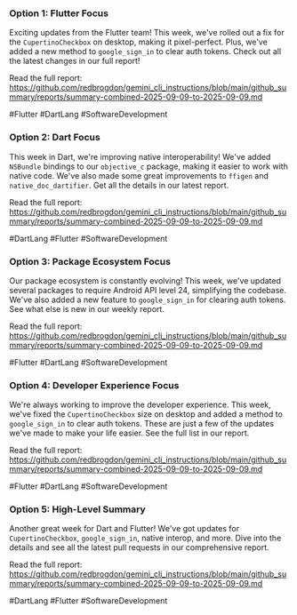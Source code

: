 ### Option 1: Flutter Focus

Exciting updates from the Flutter team! This week, we've rolled out a fix for the `CupertinoCheckbox` on desktop, making it pixel-perfect. Plus, we've added a new method to `google_sign_in` to clear auth tokens. Check out all the latest changes in our full report!

Read the full report: https://github.com/redbrogdon/gemini_cli_instructions/blob/main/github_summary/reports/summary-combined-2025-09-09-to-2025-09-09.md

#Flutter #DartLang #SoftwareDevelopment

### Option 2: Dart Focus

This week in Dart, we're improving native interoperability! We've added `NSBundle` bindings to our `objective_c` package, making it easier to work with native code. We've also made some great improvements to `ffigen` and `native_doc_dartifier`. Get all the details in our latest report.

Read the full report: https://github.com/redbrogdon/gemini_cli_instructions/blob/main/github_summary/reports/summary-combined-2025-09-09-to-2025-09-09.md

#DartLang #Flutter #SoftwareDevelopment

### Option 3: Package Ecosystem Focus

Our package ecosystem is constantly evolving! This week, we've updated several packages to require Android API level 24, simplifying the codebase. We've also added a new feature to `google_sign_in` for clearing auth tokens. See what else is new in our weekly report.

Read the full report: https://github.com/redbrogdon/gemini_cli_instructions/blob/main/github_summary/reports/summary-combined-2025-09-09-to-2025-09-09.md

#Flutter #DartLang #SoftwareDevelopment

### Option 4: Developer Experience Focus

We're always working to improve the developer experience. This week, we've fixed the `CupertinoCheckbox` size on desktop and added a method to `google_sign_in` to clear auth tokens. These are just a few of the updates we've made to make your life easier. See the full list in our report.

Read the full report: https://github.com/redbrogdon/gemini_cli_instructions/blob/main/github_summary/reports/summary-combined-2025-09-09-to-2025-09-09.md

#Flutter #DartLang #SoftwareDevelopment

### Option 5: High-Level Summary

Another great week for Dart and Flutter! We've got updates for `CupertinoCheckbox`, `google_sign_in`, native interop, and more. Dive into the details and see all the latest pull requests in our comprehensive report.

Read the full report: https://github.com/redbrogdon/gemini_cli_instructions/blob/main/github_summary/reports/summary-combined-2025-09-09-to-2025-09-09.md

#DartLang #Flutter #SoftwareDevelopment